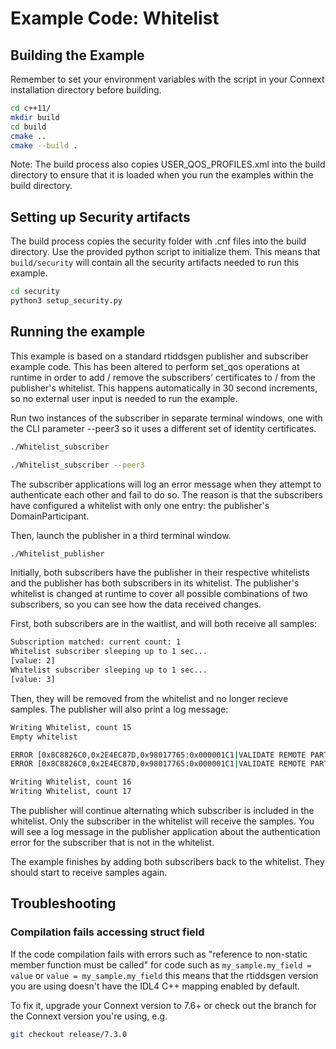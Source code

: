 # Example Code: Whitelist

## Building the Example

Remember to set your environment variables with the script in your Connext
installation directory before building.

```sh
cd c++11/
mkdir build
cd build
cmake ..
cmake --build .
```

Note: The build process also copies USER_QOS_PROFILES.xml into the build
directory to ensure that it is loaded when you run the examples within the build
directory.

## Setting up Security artifacts

The build process copies the security folder with .cnf files into the build
directory. Use the provided python script to initialize them. This means that
`build/security` will contain all the security artifacts needed to run this example.

```sh
cd security
python3 setup_security.py
```

## Running the example

This example is based on a standard rtiddsgen publisher and subscriber example
code. This has been altered to perform set_qos operations at runtime in order to
add / remove the subscribers' certificates to / from the publisher's whitelist.
This happens automatically in 30 second increments, so no external user input
is needed to run the example.

Run two instances of the subscriber in separate terminal windows, one with the
CLI parameter --peer3 so it uses a different set of identity certificates.

```sh
./Whitelist_subscriber
```

```sh
./Whitelist_subscriber --peer3
```

The subscriber applications will log an error message when they attempt to
authenticate each other and fail to do so. The reason is that the subscribers
have configured a whitelist with only one entry: the publisher's DomainParticipant.

Then, launch the publisher in a third terminal window.

```sh
./Whitelist_publisher
```

Initially, both subscribers have the publisher in their respective whitelists
and the publisher has both subscribers in its whitelist. The publisher's
whitelist is changed at runtime to cover all possible combinations of two
subscribers, so you can see how the data received changes.

First, both subscribers are in the waitlist, and will both receive all samples:

```sh
Subscription matched: current count: 1
Whitelist subscriber sleeping up to 1 sec...
[value: 2]
Whitelist subscriber sleeping up to 1 sec...
[value: 3]
```

Then, they will be removed from the whitelist and no longer recieve samples.
The publisher will also print a log message:

```sh
Writing Whitelist, count 15
Empty whitelist

ERROR [0x8C8826C0,0x2E4EC87D,0x98017765:0x000001C1|VALIDATE REMOTE PARTICIPANT IDENTITY|CHECK AUTHENTICATION STATUS|LC:SEC]PRESParticipant_onSecurityIdentityEventListener:{"DDS:Security:LogTopicV2":{"f":"10","s":"3","t":{"s":"1699541683","n":"233309000"},"h":"RTISP-10036","i":"0.0.0.0","a":"RTI Secure DDS Application","p":"117701","k":"security","x":[{"DDS":[{"domain_id":"0"},{"guid":"8c8826c0.2e4ec87d.98017765.1c1"},{"plugin_class":"Authentication"},{"plugin_method":"PRESParticipant_onSecurityIdentityEventListener"}]}],"m":"remote participant eeb57cb4.71cef80b.6ff1b8fd identity status revoked by subject name whitelist for local participant 8c8826c0.2e4ec87d.98017765"}}
ERROR [0x8C8826C0,0x2E4EC87D,0x98017765:0x000001C1|VALIDATE REMOTE PARTICIPANT IDENTITY|CHECK AUTHENTICATION STATUS|LC:SEC]PRESParticipant_onSecurityIdentityEventListener:{"DDS:Security:LogTopicV2":{"f":"10","s":"3","t":{"s":"1699541683","n":"234514000"},"h":"RTISP-10036","i":"0.0.0.0","a":"RTI Secure DDS Application","p":"117701","k":"security","x":[{"DDS":[{"domain_id":"0"},{"guid":"8c8826c0.2e4ec87d.98017765.1c1"},{"plugin_class":"Authentication"},{"plugin_method":"PRESParticipant_onSecurityIdentityEventListener"}]}],"m":"remote participant a583f60d.25b380b0.9853f1db identity status revoked by subject name whitelist for local participant 8c8826c0.2e4ec87d.98017765"}}

Writing Whitelist, count 16
Writing Whitelist, count 17
```

The publisher will continue alternating which subscriber is included in the
whitelist. Only the subscriber in the whitelist will receive the samples.
You will see a log message in the publisher application about the authentication
error for the subscriber that is not in the whitelist.

The example finishes by adding both subscribers back to the whitelist.
They should start to receive samples again.


## Troubleshooting

### Compilation fails accessing struct field

If the code compilation fails with errors such as "reference to non-static member
function must be called" for code such as `my_sample.my_field = value` or
`value = my_sample.my_field` this means that the rtiddsgen version you are using
doesn't have the IDL4 C++ mapping enabled by default.

To fix it, upgrade your Connext version to 7.6+ or check out the branch for the
Connext version you're using, e.g.

```sh
git checkout release/7.3.0
```
